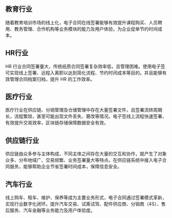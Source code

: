 ## 教育行业
随着教育培训市场的线上化，电子合同在线签署能够有效提升课程购买、人员聘用、教务管理、合作机构等业务模块的能力及用户体验，为企业促单节约时间成本。

## HR行业
HR 行业合同签署量大，传统纸质合同签署复杂效率低，且管理困难。使用电子签可实现线上签署、远程入离职以达到简化流程、节约时间成本等目的。并且能够有效管理合同档案归档，提升 HR 的工作效率。

## 医疗行业
医疗行业在供应链、分销管理及仓储管理中存在大量签署文件，且签署流转周期长，流程繁琐，甚至可能出现文件丢失、篡改等情况。电子签线上流程快速签署，有效提升交易效率，区块链存储保障数据安全有效。

## 供应链行业
供应链由众多参与主体构成，不同主体之间存在大量的交互和协作，就产生了对象众多、分布地域广、交易频繁、业务签署量大等特点。在供应链系统中接入电子合同服务，能够帮助企业节省签署时间成本，保障信息安全。

## 汽车行业
线上购车、租车、维护、保养等成为主要业务形式，电子合同通过签署模式革新，实现行业数字化闭环。提升汽车交易、试乘试驾、配件供应商、分销商（4S）、售后服务、汽车金融等业务能力及用户体验度。
